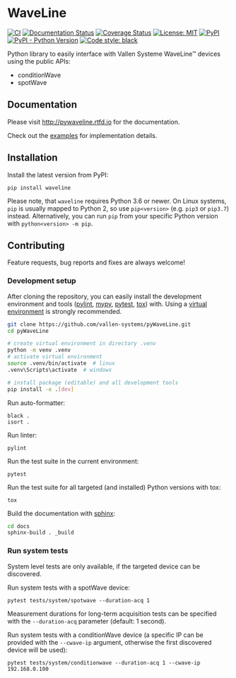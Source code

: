# WaveLine

[![CI](https://github.com/vallen-systems/pyWaveLine/workflows/CI/badge.svg)](https://github.com/vallen-systems/pyWaveLine/actions)
[![Documentation Status](https://readthedocs.org/projects/pywaveline/badge/?version=latest)](https://pywaveline.readthedocs.io/en/latest/?badge=latest)
[![Coverage Status](https://coveralls.io/repos/github/vallen-systems/pyWaveLine/badge.svg?branch=master)](https://coveralls.io/github/vallen-systems/pyWaveLine)
[![License: MIT](https://img.shields.io/badge/License-MIT-yellow.svg)](https://opensource.org/licenses/MIT)
[![PyPI](https://img.shields.io/pypi/v/waveline)](https://pypi.org/project/waveline)
[![PyPI - Python Version](https://img.shields.io/pypi/pyversions/waveline)](https://pypi.org/project/waveline)
[![Code style: black](https://img.shields.io/badge/code%20style-black-000000.svg)](https://github.com/psf/black)

Python library to easily interface with Vallen Systeme WaveLine™ devices using the public APIs:

- conditionWave
- spotWave

## Documentation

Please visit http://pywaveline.rtfd.io for the documentation.

Check out the [examples](https://github.com/vallen-systems/pyWaveLine/tree/master/examples) for implementation details.

## Installation

Install the latest version from PyPI:

```
pip install waveline
```

Please note, that `waveline` requires Python 3.6 or newer. On Linux systems, `pip` is usually mapped to Python 2, so use `pip<version>` (e.g. `pip3` or `pip3.7`) instead. Alternatively, you can run `pip` from your specific Python version with `python<version> -m pip`.

## Contributing

Feature requests, bug reports and fixes are always welcome!

### Development setup

After cloning the repository, you can easily install the development environment and tools 
([pylint](https://www.pylint.org), [mypy](http://mypy-lang.org), [pytest](https://pytest.org), [tox](https://tox.readthedocs.io))
with. Using a [virtual environment](https://docs.python.org/3/library/venv.html) is strongly recommended.

```bash
git clone https://github.com/vallen-systems/pyWaveLine.git
cd pyWaveLine

# create virtual environment in directory .venv
python -m venv .venv
# activate virtual environment
source .venv/bin/activate  # linux
.venv\Scripts\activate  # windows

# install package (editable) and all development tools
pip install -e .[dev]
```

Run auto-formatter:

```
black .
isort .
```

Run linter:

```
pylint
```

Run the test suite in the current environment:

```
pytest
```

Run the test suite for all targeted (and installed) Python versions with tox:

```
tox
```

Build the documentation with [sphinx](https://www.sphinx-doc.org):

```bash
cd docs
sphinx-build . _build
```

### Run system tests

System level tests are only available, if the targeted device can be discovered.


Run system tests with a spotWave device:

```
pytest tests/system/spotwave --duration-acq 1
```

Measurement durations for long-term acquisition tests can be specified with the `--duration-acq` parameter (default: 1 second).

Run system tests with a conditionWave device (a specific IP can be provided with the `--cwave-ip` argument, otherwise the first discovered device will be used):

```
pytest tests/system/conditionwave --duration-acq 1 --cwave-ip 192.168.0.100
```
